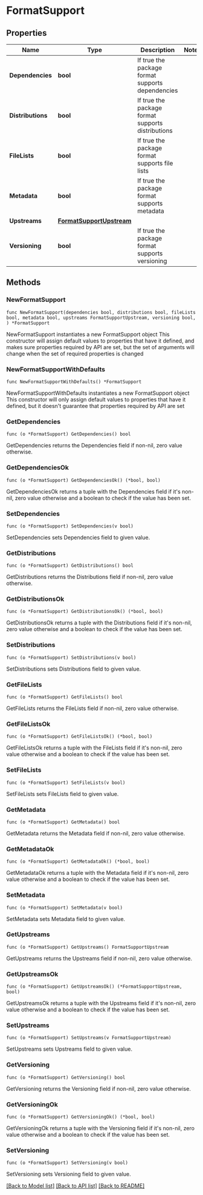 # FormatSupport

## Properties

Name | Type | Description | Notes
------------ | ------------- | ------------- | -------------
**Dependencies** | **bool** | If true the package format supports dependencies | 
**Distributions** | **bool** | If true the package format supports distributions | 
**FileLists** | **bool** | If true the package format supports file lists | 
**Metadata** | **bool** | If true the package format supports metadata | 
**Upstreams** | [**FormatSupportUpstream**](FormatSupportUpstream.md) |  | 
**Versioning** | **bool** | If true the package format supports versioning | 

## Methods

### NewFormatSupport

`func NewFormatSupport(dependencies bool, distributions bool, fileLists bool, metadata bool, upstreams FormatSupportUpstream, versioning bool, ) *FormatSupport`

NewFormatSupport instantiates a new FormatSupport object
This constructor will assign default values to properties that have it defined,
and makes sure properties required by API are set, but the set of arguments
will change when the set of required properties is changed

### NewFormatSupportWithDefaults

`func NewFormatSupportWithDefaults() *FormatSupport`

NewFormatSupportWithDefaults instantiates a new FormatSupport object
This constructor will only assign default values to properties that have it defined,
but it doesn't guarantee that properties required by API are set

### GetDependencies

`func (o *FormatSupport) GetDependencies() bool`

GetDependencies returns the Dependencies field if non-nil, zero value otherwise.

### GetDependenciesOk

`func (o *FormatSupport) GetDependenciesOk() (*bool, bool)`

GetDependenciesOk returns a tuple with the Dependencies field if it's non-nil, zero value otherwise
and a boolean to check if the value has been set.

### SetDependencies

`func (o *FormatSupport) SetDependencies(v bool)`

SetDependencies sets Dependencies field to given value.


### GetDistributions

`func (o *FormatSupport) GetDistributions() bool`

GetDistributions returns the Distributions field if non-nil, zero value otherwise.

### GetDistributionsOk

`func (o *FormatSupport) GetDistributionsOk() (*bool, bool)`

GetDistributionsOk returns a tuple with the Distributions field if it's non-nil, zero value otherwise
and a boolean to check if the value has been set.

### SetDistributions

`func (o *FormatSupport) SetDistributions(v bool)`

SetDistributions sets Distributions field to given value.


### GetFileLists

`func (o *FormatSupport) GetFileLists() bool`

GetFileLists returns the FileLists field if non-nil, zero value otherwise.

### GetFileListsOk

`func (o *FormatSupport) GetFileListsOk() (*bool, bool)`

GetFileListsOk returns a tuple with the FileLists field if it's non-nil, zero value otherwise
and a boolean to check if the value has been set.

### SetFileLists

`func (o *FormatSupport) SetFileLists(v bool)`

SetFileLists sets FileLists field to given value.


### GetMetadata

`func (o *FormatSupport) GetMetadata() bool`

GetMetadata returns the Metadata field if non-nil, zero value otherwise.

### GetMetadataOk

`func (o *FormatSupport) GetMetadataOk() (*bool, bool)`

GetMetadataOk returns a tuple with the Metadata field if it's non-nil, zero value otherwise
and a boolean to check if the value has been set.

### SetMetadata

`func (o *FormatSupport) SetMetadata(v bool)`

SetMetadata sets Metadata field to given value.


### GetUpstreams

`func (o *FormatSupport) GetUpstreams() FormatSupportUpstream`

GetUpstreams returns the Upstreams field if non-nil, zero value otherwise.

### GetUpstreamsOk

`func (o *FormatSupport) GetUpstreamsOk() (*FormatSupportUpstream, bool)`

GetUpstreamsOk returns a tuple with the Upstreams field if it's non-nil, zero value otherwise
and a boolean to check if the value has been set.

### SetUpstreams

`func (o *FormatSupport) SetUpstreams(v FormatSupportUpstream)`

SetUpstreams sets Upstreams field to given value.


### GetVersioning

`func (o *FormatSupport) GetVersioning() bool`

GetVersioning returns the Versioning field if non-nil, zero value otherwise.

### GetVersioningOk

`func (o *FormatSupport) GetVersioningOk() (*bool, bool)`

GetVersioningOk returns a tuple with the Versioning field if it's non-nil, zero value otherwise
and a boolean to check if the value has been set.

### SetVersioning

`func (o *FormatSupport) SetVersioning(v bool)`

SetVersioning sets Versioning field to given value.



[[Back to Model list]](../README.md#documentation-for-models) [[Back to API list]](../README.md#documentation-for-api-endpoints) [[Back to README]](../README.md)


